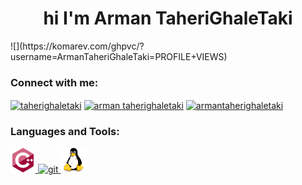 <h1 align="center">hi I'm Arman TaheriGhaleTaki</h1>
<!-- ![](https://komarev.com/ghpvc/?username=ArmanTaheriGhaleTaki) -->
![](https://komarev.com/ghpvc/?username=ArmanTaheriGhaleTaki=PROFILE+VIEWS)

<h3 align="left">Connect with me:</h3>
<p align="left">
<a href="https://twitter.com/taherighaletaki" target="blank"><img align="center" src="https://raw.githubusercontent.com/rahuldkjain/github-profile-readme-generator/master/src/images/icons/Social/twitter.svg" alt="taherighaletaki" height="30" width="40" /></a>
<a href="https://www.linkedin.com/in/arman-taherighaletaki-823a79219/" target="blank"><img align="center" src="https://raw.githubusercontent.com/rahuldkjain/github-profile-readme-generator/master/src/images/icons/Social/linked-in-alt.svg" alt="arman taherighaletaki" height="30" width="40" /></a>
<a href="https://instagram.com/armantaherighaletaki" target="blank"><img align="center" src="https://raw.githubusercontent.com/rahuldkjain/github-profile-readme-generator/master/src/images/icons/Social/instagram.svg" alt="armantaherighaletaki" height="30" width="40" /></a>
</p>

<h3 align="left">Languages and Tools:</h3>
<p align="left"> <a href="https://www.w3schools.com/cpp/" target="_blank" rel="noreferrer"> <img src="https://raw.githubusercontent.com/devicons/devicon/master/icons/cplusplus/cplusplus-original.svg" alt="cplusplus" width="40" height="40"/> </a> <a href="https://git-scm.com/" target="_blank" rel="noreferrer"> <img src="https://www.vectorlogo.zone/logos/git-scm/git-scm-icon.svg" alt="git" width="40" height="40"/> </a> <a href="https://www.linux.org/" target="_blank" rel="noreferrer"> <img src="https://raw.githubusercontent.com/devicons/devicon/master/icons/linux/linux-original.svg" alt="linux" width="40" height="40"/> </a> </p>
